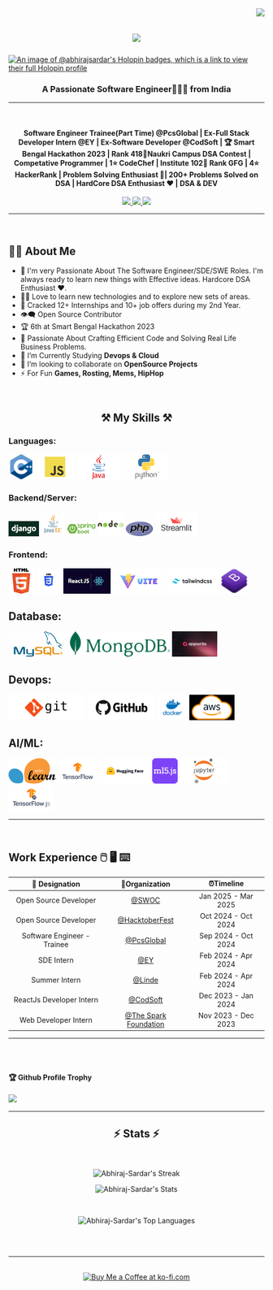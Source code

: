 <img align="right" src="https://visitor-badge.laobi.icu/badge?page_id=Abhiraj-Sardar.Abhiraj-Sardar"/>
<h1 align="center">
<img src="https://readme-typing-svg.herokuapp.com/?font=Righteous&size=45&center=true&vCenter=true&width=700&height=70&duration=4000&lines=Hi+There!+%F0%9F%91%8B;+I%27m+Abhiraj+Sardar;A+Passionate+Software+Engineer;" />
</h1>

[![An image of @abhirajsardar's Holopin badges, which is a link to view their full Holopin profile](https://holopin.me/abhirajsardar)](https://holopin.io/@abhirajsardar)

<h3 align="center">A Passionate Software Engineer🧑🏻‍💻 from India</h3>
<hr/>
<br/>

<h4 align="center"><b>Software Engineer Trainee(Part Time) @PcsGlobal | Ex-Full Stack Developer Intern @EY | Ex-Software Developer @CodSoft | 🏆 Smart Bengal Hackathon 2023 | Rank 418🥇Naukri Campus DSA Contest  | Competative Programmer | 1⭐ CodeChef | Institute 102🥇 Rank GFG | 4⭐ HackerRank | Problem Solving Enthusiast 🧠| 200+ Problems Solved on DSA | HardCore DSA Enthusiast ❤️ | DSA & DEV </b>
</b></h4>   
 
<div align="center"> 
  <a href="https://www.facebook.com/profile.php?id=61560889658570" target="_blank">
    <img src="https://img.shields.io/badge/Facebook-0077B5?style=for-the-badge&logo=facebook&logoColor=white" target="_blank" />
  </a>
  
  <a href="https://www.linkedin.com/in/abhirajsardar2003/" target="_blank">
    <img src="https://img.shields.io/badge/LinkedIn-0077B5?style=for-the-badge&logo=linkedin&logoColor=white" target="_blank" />
  </a>

  <a href="mailto:abhirajsardar2003@gmail.com">
    <img src="https://img.shields.io/badge/Gmail-333333?style=for-the-badge&logo=gmail&logoColor=red" />
  </a>
<!--   <a href="https://salesp07.github.io" target="_blank">
     <img src="https://img.shields.io/badge/Portfolio-FF5722?style=for-the-badge&logo=todoist&logoColor=white" target="_blank" /> <!-- sqlite, safari, google-chrome are other good icon options -->
  </a> 
</div>

 <hr/>
 <br/> 
 
 ## 🙋‍♂️ About Me

- 🥋 I'm very Passionate About The Software Engineer/SDE/SWE Roles. I'm always ready to learn new things with Effective ideas. Hardcore DSA Enthusiast ❤️.
- 👨‍💻 Love to learn new technologies and to explore new sets of areas.
- 🎯 Cracked 12+ Internships and 10+ job offers during my 2nd Year.
- 👁‍🗨 Open Source Contributor  
- 🏆 6th at Smart Bengal Hackathon 2023
- 🚀 Passionate About Crafting Efficient Code and Solving Real Life Business Problems. 
- 📘 I’m Currently Studying **Devops & Cloud**
- 👯 I’m looking to collaborate on **OpenSource Projects**
- ⚡ For Fun **Games, Rosting, Mems, HipHop**


<br/>
<h2 align="center">⚒️ My Skills ⚒️</h2>

### Languages:
<code><img src="https://github.com/Abhiraj-Sardar/Abhiraj-Sardar/blob/main/img/language/cpp.png" height="50"></code>
<code><img src="https://github.com/Abhiraj-Sardar/Abhiraj-Sardar/blob/main/img/language/js.png" height="50"></code>
<code><img src="https://github.com/Abhiraj-Sardar/Abhiraj-Sardar/blob/main/img/language/java.png" height="50"></code>
<code><img src="https://github.com/Abhiraj-Sardar/Abhiraj-Sardar/blob/main/img/language/python.png" height="50"></code>

### Backend/Server:
<code><img src="https://github.com/Abhiraj-Sardar/Abhiraj-Sardar/blob/main/img/backend/django.png" height="30"></code>
<code><img src="https://github.com/Abhiraj-Sardar/Abhiraj-Sardar/blob/main/img/backend/javaee.png" height="50"></code>
<code><img src="https://github.com/Abhiraj-Sardar/Abhiraj-Sardar/blob/main/img/backend/springboot.png" height="30"></code>
<code><img src="https://github.com/Abhiraj-Sardar/Abhiraj-Sardar/blob/main/img/backend/node.png" height="50"></code>
<code><img src="https://github.com/Abhiraj-Sardar/Abhiraj-Sardar/blob/main/img/backend/php.png" height="30"></code>
<code><img src="https://github.com/Abhiraj-Sardar/Abhiraj-Sardar/blob/main/img/backend/streamlit.png" height="50"></code>

### Frontend:
<code><img src="https://github.com/Abhiraj-Sardar/Abhiraj-Sardar/blob/main/img/frontend/html.png" height="50"></code>
<code><img src="https://github.com/Abhiraj-Sardar/Abhiraj-Sardar/blob/main/img/frontend/css.png" height="50"></code>
<code><img src="https://github.com/Abhiraj-Sardar/Abhiraj-Sardar/blob/main/img/frontend/reactjs.png" height="50"></code>
<code><img src="https://github.com/Abhiraj-Sardar/Abhiraj-Sardar/blob/main/img/frontend/vite.png" height="50"></code>
<code><img src="https://github.com/Abhiraj-Sardar/Abhiraj-Sardar/blob/main/img/frontend/tailwind.png" height="50"></code>
<code><img src="https://github.com/Abhiraj-Sardar/Abhiraj-Sardar/blob/main/img/frontend/bootstrap.png" height="50"></code>

## Database:
<code><img src="https://github.com/Abhiraj-Sardar/Abhiraj-Sardar/blob/main/img/db/mysql.png" height="50"></code>
<code><img src="https://github.com/Abhiraj-Sardar/Abhiraj-Sardar/blob/main/img/db/mongodb.png" height="50"></code>
<code><img src="https://github.com/Abhiraj-Sardar/Abhiraj-Sardar/blob/main/img/db/appwrite.png" height="50"></code>

## Devops:
<code><img src="https://github.com/Abhiraj-Sardar/Abhiraj-Sardar/blob/main/img/devops/git.png" height="50"></code>
<code><img src="https://github.com/Abhiraj-Sardar/Abhiraj-Sardar/blob/main/img/devops/github.png" height="50"></code>
<code><img src="https://github.com/Abhiraj-Sardar/Abhiraj-Sardar/blob/main/img/devops/docker.png" height="50"></code>
<code><img src="https://github.com/Abhiraj-Sardar/Abhiraj-Sardar/blob/main/img/devops/aws.png" height="50"></code>

 ## AI/ML:
<code><img src="https://github.com/Abhiraj-Sardar/Abhiraj-Sardar/blob/main/img/ml/scikitlearn.png" height="50"></code>
<code><img src="https://github.com/Abhiraj-Sardar/Abhiraj-Sardar/blob/main/img/ml/tensorflow.png" height="50"></code>
<code><img src="https://github.com/Abhiraj-Sardar/Abhiraj-Sardar/blob/main/img/ml/huggingface.png" height="50"></code>
<code><img src="https://github.com/Abhiraj-Sardar/Abhiraj-Sardar/blob/main/img/ml/ml5js.png" height="50"></code>
<code><img src="https://github.com/Abhiraj-Sardar/Abhiraj-Sardar/blob/main/img/ml/jupyter.png" height="50"></code>
<code><img src="https://github.com/Abhiraj-Sardar/Abhiraj-Sardar/blob/main/img/ml/tensorjs.png" height="50"></code>

<hr/>
<br/>

## Work Experience :computer_mouse: :desktop_computer: :keyboard:

| 💼 Designation |  🏢Organization | ⏰Timeline  |
| :-: | :-: | :-: |
| Open Source Developer | [@SWOC](https://www.swoc.in/) | Jan 2025 - Mar 2025 |
| Open Source Developer | [@HacktoberFest](https://hacktoberfest.com) | Oct 2024 - Oct 2024 |
| Software Engineer - Trainee | [@PcsGlobal](http://www.pcsglobal.in) | Sep 2024 - Oct 2024 |
| SDE Intern | [@EY](http://www.ey.com) | Feb 2024 - Apr 2024 |
| Summer Intern | [@Linde](http://www.linde.com) | Feb 2024 - Apr 2024 |
| ReactJs Developer Intern | [@CodSoft](https://codsoft.in/) | Dec 2023 - Jan 2024 |
| Web Developer Intern | [@The Spark Foundation](https://thesparksfoundationsingapore.org) | Nov 2023 - Dec 2023 |


<hr/>
<br/>
<br/>
<div>
  <h4>🏆 Github Profile Trophy</h4>
  <a href="https://github.com/ryo-ma/github-profile-trophy">
    <img src="https://github-profile-trophy.vercel.app/?username=Abhiraj-Sardar&theme=light"/>
  </a>
</div>

<hr/>

<h2 align="center">⚡ Stats ⚡</h2>
<br>
<div align=center>
 


 ![Abhiraj-Sardar's Streak](https://github-readme-streak-stats.herokuapp.com/?user=Abhiraj-Sardar&theme=vue-dark&hide_border=true)

 ![Abhiraj-Sardar's Stats](https://github-readme-stats.vercel.app/api?username=Abhiraj-Sardar&theme=vue-dark&show_icons=true&hide_border=true&count_private=true)
  
  <br/>

![Abhiraj-Sardar's Top Languages](https://github-readme-stats.vercel.app/api/top-langs/?username=Abhiraj-Sardar&theme=vue-dark&show_icons=true&hide_border=true&layout=compact)
  
</div>

<br/><br/>

<hr/>

<br/>

<div align="center">
<a href='https://ko-fi.com/V7V4RAK9C' target='_blank'><img height='64' style='border:0px;height:64px;' src='https://storage.ko-fi.com/cdn/kofi1.png?v=3' border='0' alt='Buy Me a Coffee at ko-fi.com' /></a>
</div>

<br/>
